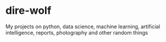 # dire-wolf
My projects on python, data science, machine learning, artificial intelligence, reports, photography and other random things

